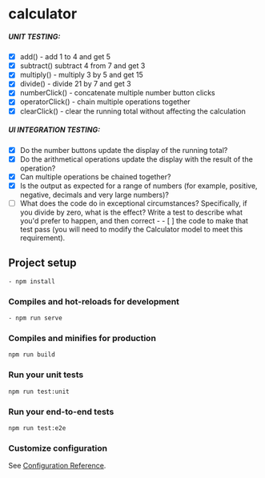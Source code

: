 # calculator

##### UNIT TESTING: 
- [x] add() - add 1 to 4 and get 5
- [x] subtract() subtract 4 from 7 and get 3
- [x] multiply() - multiply 3 by 5 and get 15
- [x] divide() - divide 21 by 7 and get 3
- [x] numberClick() - concatenate multiple number button clicks
- [x] operatorClick() - chain multiple operations together
- [x] clearClick() - clear the running total without affecting the calculation

##### UI INTEGRATION TESTING: 

- [x] Do the number buttons update the display of the running total?
- [x] Do the arithmetical operations update the display with the result of the operation?
- [x] Can multiple operations be chained together?
- [x] Is the output as expected for a range of numbers (for example, positive, negative, decimals and very large numbers)?
- [ ] What does the code do in exceptional circumstances? Specifically, if you divide by zero, what is the effect? Write a test to describe what you'd prefer to happen, and then correct - - [ ] the code to make that test pass (you will need to modify the Calculator model to meet this requirement).

## Project setup
```
- npm install
```
### Compiles and hot-reloads for development
```
- npm run serve
```
### Compiles and minifies for production
```
npm run build
```
### Run your unit tests
```
npm run test:unit
```
### Run your end-to-end tests
```
npm run test:e2e
```
### Customize configuration
See [Configuration Reference](https://cli.vuejs.org/config/).

